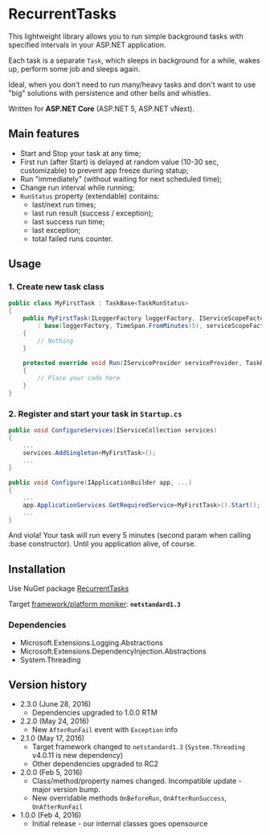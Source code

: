 # RecurrentTasks

This lightweight library allows you to run simple background tasks with specified intervals in your ASP.NET application. 

Each task is a separate `Task`, which sleeps in background for a while, wakes up, perform some job and sleeps again.

Ideal, when you don't need to run many/heavy tasks and don't want to use "big" solutions with persistence and other bells and whistles.

Written for **ASP.NET Core** (ASP.NET 5, ASP.NET vNext).

## Main features

* Start and Stop your task at any time;
* First run (after Start) is delayed at random value (10-30 sec, customizable) to prevent app freeze during statup;
* Run "immediately" (without waiting for next scheduled time);
* Change run interval while running;
* `RunStatus` property (extendable) contains:
    * last/next run times;
    * last run result (success / exception);
    * last success run time;
    * last exception;
    * total failed runs counter.

## Usage

### 1. Create new task class

```csharp
public class MyFirstTask : TaskBase<TaskRunStatus>
{
    public MyFirstTask(ILoggerFactory loggerFactory, IServiceScopeFactory serviceScopeFactory)
        : base(loggerFactory, TimeSpan.FromMinutes(5), serviceScopeFactory)
    {
        // Nothing
    }
    
    protected override void Run(IServiceProvider serviceProvider, TaskRunStatus runStatus)
    {
        // Place your code here
    }
}
```

### 2. Register and start your task in `Startup.cs`


```csharp
public void ConfigureServices(IServiceCollection services)
{
    ...
    services.AddSingleton<MyFirstTask>();
    ...
}
    
public void Configure(IApplicationBuilder app, ...)
{
    ...
    app.ApplicationServices.GetRequiredService<MyFirstTask>().Start();
    ...
}
```

And viola! Your task will run every 5 minutes (second param when calling :base constructor). Until you application alive, of course.


## Installation

Use NuGet package [RecurrentTasks](https://www.nuget.org/packages/RecurrentTasks/)

Target [framework/platform moniker](https://github.com/dotnet/corefx/blob/master/Documentation/architecture/net-platform-standard.md): **`netstandard1.3`**

### Dependencies

* Microsoft.Extensions.Logging.Abstractions
* Microsoft.Extensions.DependencyInjection.Abstractions
* System.Threading

## Version history

* 2.3.0 (June 28, 2016)
  * Dependencies upgraded to 1.0.0 RTM
* 2.2.0 (May 24, 2016)
  * New `AfterRunFail` event with `Exception` info
* 2.1.0 (May 17, 2016)
  * Target framework changed to `netstandard1.3` (`System.Threading` v4.0.11 is new dependency)
  * Other dependencies upgraded to RC2
* 2.0.0 (Feb 5, 2016)
  * Class/method/property names changed. Incompatible update - major version bump.
  * New overridable methods `OnBeforeRun`, `OnAfterRunSuccess`, `OnAfterRunFail`
* 1.0.0 (Feb 4, 2016)
  * Initial release - our internal classes goes opensource